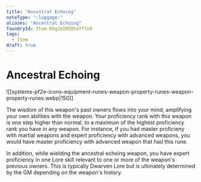 ```yaml
---
title: "Ancestral Echoing"
noteType: ":luggage:"
aliases: "Ancestral Echoing"
foundryId: Item.R6g18IMZQhsYffo9
tags:
  - Item
draft: true
---
```


# Ancestral Echoing
![[systems-pf2e-icons-equipment-runes-weapon-property-runes-weapon-property-runes.webp|150]]

The wisdom of this weapon's past owners flows into your mind, amplifying your own abilities with the weapon. Your proficiency rank with this weapon is one step higher than normal, to a maximum of the highest proficiency rank you have in any weapon. For instance, if you had master proficieny with martial weapons and expert proficiency with advanced weapons, you would have master proficiency with advanced weapon that had this rune.

In addition, while wielding the ancestral echoing weapon, you have expert proficiency in one Lore skill relevant to one or more of the weapon's previous owners. This is typically Dwarven Lore but is ultimately determined by the GM depending on the weapon's history.
